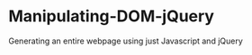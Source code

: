 Manipulating-DOM-jQuery
=======================

Generating an entire webpage using just Javascript and jQuery
